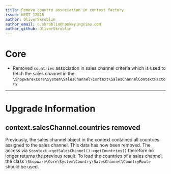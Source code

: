 ```yaml
---
title: Remove country association in context factory
issue: NEXT-12815
author: OliverSkroblin
author_email: o.skroblin@haokeyingxiao.com 
author_github: OliverSkroblin
---
```

# Core
* Removed `countries` association in sales channel criteria which is used to fetch the sales channel in the `\Shopware\Core\System\SalesChannel\Context\SalesChannelContextFactory`
___
# Upgrade Information
## context.salesChannel.countries removed
Previously, the sales channel object in the context contained all countries assigned to the sales channel. This data has now been removed. The access via `$context->getSalesChannel()->getCountries()` therefore no longer returns the previous result.
To load the countries of a sales channel, the class `\Shopware\Core\System\Country\SalesChannel\CountryRoute` should be used.
